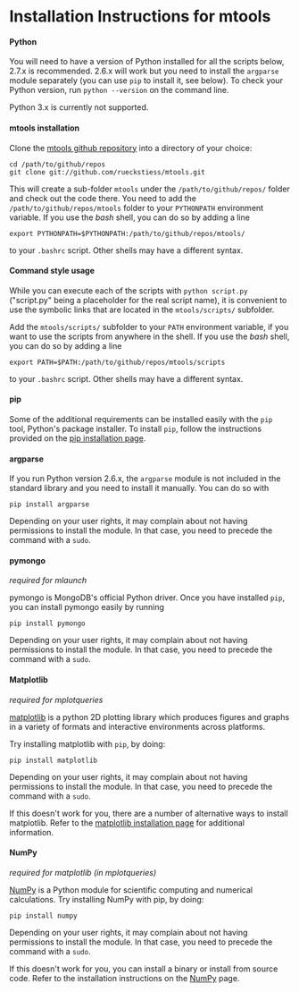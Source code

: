 Installation Instructions for mtools
====================================


#### Python
You will need to have a version of Python installed for all the scripts
below, 2.7.x is recommended. 2.6.x will work but you need to install the `argparse` 
module separately (you can use `pip` to install it, see below). To check your
Python version, run `python --version` on the command line.

Python 3.x is currently not supported.


#### mtools installation

Clone the [mtools github repository](https://github.com/rueckstiess/mtools) into a 
directory of your choice:

	cd /path/to/github/repos
    git clone git://github.com/rueckstiess/mtools.git

This will create a sub-folder `mtools` under the `/path/to/github/repos/` folder 
and check out the code there. You need to add the `/path/to/github/repos/mtools` folder to
your `PYTHONPATH` environment variable. If you use the _bash_ shell, you can do so by 
adding a line

    export PYTHONPATH=$PYTHONPATH:/path/to/github/repos/mtools/

to your `.bashrc` script. Other shells may have a different syntax.


#### Command style usage

While you can execute each of the scripts with `python script.py` ("script.py" being a
placeholder for the real script name), it is convenient to use the symbolic links
that are located in the `mtools/scripts/` subfolder.

Add the `mtools/scripts/` subfolder to your `PATH` environment variable, if you 
want to use the scripts from anywhere in the shell. If you use the _bash_ shell, 
you can do so by adding a line
    
    export PATH=$PATH:/path/to/github/repos/mtools/scripts

to your `.bashrc` script. Other shells may have a different syntax.


#### pip

Some of the additional requirements can be installed easily with the `pip` tool, Python's
package installer. To install `pip`, follow the instructions provided on the 
[pip installation page](http://www.pip-installer.org/en/latest/installing.html#using-the-installer).


#### argparse

If you run Python version 2.6.x, the `argparse` module is not included in the standard library and
you need to install it manually. You can do so with

    pip install argparse

Depending on your user rights, it may complain about not having permissions to install the module. 
In that case, you need to precede the command with a `sudo`.


#### pymongo

*required for mlaunch*

pymongo is MongoDB's official Python driver. Once you have installed `pip`, you can install 
pymongo easily by running

    pip install pymongo

Depending on your user rights, it may complain about not having permissions to install the module. 
In that case, you need to precede the command with a `sudo`.


#### Matplotlib

*required for mplotqueries*

[matplotlib](http://matplotlib.org/) is a python 2D plotting library which produces 
figures and graphs in a variety of formats and interactive environments across platforms.

Try installing matplotlib with `pip`, by doing:

    pip install matplotlib

Depending on your user rights, it may complain about not having permissions to install the module. 
In that case, you need to precede the command with a `sudo`.

If this doesn't work for you, there are a number of alternative ways to install matplotlib. Refer
to the [matplotlib installation page](http://matplotlib.org/users/installing.html) for additional
information.


#### NumPy

*required for matplotlib (in mplotqueries)*

[NumPy](http://numpy.scipy.org/) is a Python module for scientific computing and numerical calculations.
Try installing NumPy with pip, by doing:

    pip install numpy

Depending on your user rights, it may complain about not having permissions to install the module. 
In that case, you need to precede the command with a `sudo`.

If this doesn't work for you, you can install a binary or install from source code. Refer to the 
installation instructions on the [NumPy](http://numpy.scipy.org/) page.


